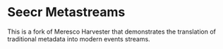 
Seecr Metastreams
=================

This is a fork of Meresco Harvester that demonstrates the translation of traditional metadata into modern events streams.

